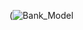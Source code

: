

(![Bank_Model](https://github.com/git-mo-betta/git-mo-betta/assets/119739482/784e6669-c5ba-4112-8573-6f16824d3464)
